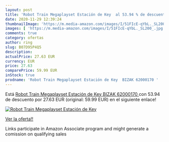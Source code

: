 ```yaml
---
layout: post
title: 'Robot Train Megaplayset Estación de Key  al 53.94 % de descuento'
date: 2020-11-29 12:39:24
thumbnailImage: 'https://m.media-amazon.com/images/I/51FIcE-qYbL._SL200_.jpg'
images: [ 'https://m.media-amazon.com/images/I/51FIcE-qYbL._SL200_.jpg' ]
comments: true
category: ofertas
author: ring
slug: B07D95P4Q5
description:
actualPrice: 27.63 EUR
currency: EUR
price: 27.63
comparePrice: 59.99 EUR
inStock: true
prodname: 'Robot Train Megaplayset Estación de Key  BIZAK 62000170 '
---
```


Está [Robot Train Megaplayset Estación de Key  BIZAK 62000170 ](https://www.amazon.es/dp/B07D95P4Q5/?tag=tolees-21) con 53.94 de descuento por 27.63 EUR (original: 59.99 EUR) en el siguiente enlace!

[![Robot Train Megaplayset Estación de Key ](https://m.media-amazon.com/images/I/51FIcE-qYbL._SL200_.jpg)](https://www.amazon.es/dp/B07D95P4Q5/?tag=tolees-21)

[Ver la oferta!!](https://www.amazon.es/dp/B07D95P4Q5/?tag=tolees-21)

Links participate in Amazon Associate program and might generate a comission on qualifying sales


